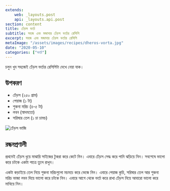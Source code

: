 ```yaml
---
extends:
    web: _layouts.post
    api: _layouts.api.post
section: content
title: ঢেঁড়স ভর্তা
subtitle: সহজ এবং মজাদার ঢেঁড়স ভর্তার রেসিপি
excerpt: সহজ এবং মজাদার ঢেঁড়স ভর্তার রেসিপি
metaImage: "/assets/images/recipes/dheros-vorta.jpg"
date: "2020-05-10"
categories: ["ভর্তা"]
---
```


চলুন খুব সহজেই ঢেঁড়স ভর্তার রেসিপিটা দেখে নেয়া যাক।

## উপকরণ

- ঢেঁড়স (২৫০ গ্রাম)
- পেয়াজ (১ টা)
- শুকনা মরিচ (৪-৫ টা)
- লবন (স্বাদমতো)
- সরিষার তেল (১ চা চামচ)

![ঢেঁড়স ভাজি](/assets/images/recipes/dheros-vorta.jpg)

## রন্ধনপ্রণালী

প্রথমেই ঢেঁড়স ধুয়ে মাঝারি সাইজের টুকরা করে কেটে নিন। এবারে ঢেঁড়স সেদ্ধ করে পানি ঝড়িয়ে নিন। সবশেষে ভালো
করে চটকে একটা পাত্রে তুলে রাখুন।

একটা কড়াইয়ে তেল নিয়ে শুকনা মরিচগুলো মচমচে করে ভেজে নিন। এবারে পেয়াজ কুচি, সরিষার তেল আর শুকনা
মরিচ ভাজা লবন দিয়ে ভালো করে চটকে নিন। এবারে আগে থেকে ভর্তা করে রাখা ঢেঁড়স নিয়ে আবারো ভালো করে
মাখিয়ে নিন।
